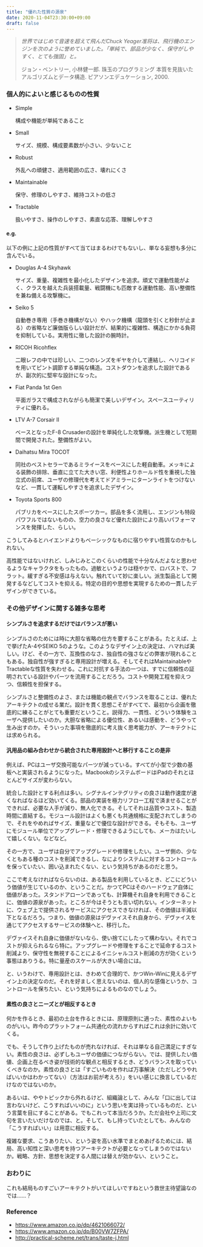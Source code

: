 ```yaml
---
title: "優れた性質の源泉"
date: 2020-11-04T23:30:00+09:00
draft: false
---
```


> _世界ではじめて音速を超えて飛んだChuck Yeager准将は、飛行機のエンジンを次のように誉めていました。「単純で、部品が少なく、保守がしやすく、とても強固」と。_
> 
> ジョン・ベントリー, 小林健一郎. 珠玉のプログラミング 本質を見抜いたアルゴリズムとデータ構造. ピアソンエデュケーション, 2000.

<!-- more -->

### 個人的によいと感じるものの性質

- Simple

    構成や機能が単純であること

- Small

    サイズ、規模、構成要素数が小さい、少ないこと

- Robust

    外乱への頑健さ、適用範囲の広さ、壊れにくさ

- Maintainable

    保守、修理のしやすさ、維持コストの低さ

- Tractable

    扱いやすさ、操作のしやすさ、素直な応答、理解しやすさ

#### e.g.

以下の例に上記の性質がすべて当てはまるわけでもないし、単なる妄想も多分に含んでいる。

- Douglas A-4 Skyhawk

    サイズ、重量、複雑性を最小化したデザインを追求。頑丈で運動性能がよく、クラスを越えた兵装搭載量、戦闘機にも匹敵する運動性能、高い整備性を兼ね備える攻撃機に。

- Seiko 5

    自動巻き専用（手巻き機構がない）やハック機構（龍頭を引くと秒針が止まる）の省略など廉価版らしい設計だが、結果的に複雑性、構造にかかる負荷を抑制している。実用性に徹した設計の腕時計。

- RICOH Ricohflex

    二眼レフの中では珍しい、二つのレンズをギヤを介して連結し、ヘリコイドを用いてピント調節する単純な構造。コストダウンを追求した設計であるが、副次的に堅牢な設計になった。

- Fiat Panda 1st Gen

    平面ガラスで構成されながらも簡潔で美しいデザイン。スペースユーティリティに優れる。

- LTV A-7 Corsair II

    ベースとなったF-8 Crusaderの設計を単純化した攻撃機。派生機として短期間で開発された。整備性がよい。

- Daihatsu Mira TOCOT

    同社のベストセラーであるミライースをベースにした軽自動車。メッキによる装飾の排除、垂直に立てた大きい窓、利便性よりホールド性を重視した独立式の前席、ユーザの修理代を考えてドアミラーにターンライトをつけないなど、一貫して運転しやすさを追求したデザイン。

- Toyota Sports 800

    パブリカをベースにしたスポーツカー。部品を多く流用し、エンジンも特段パワフルではないものの、空力の良さなど優れた設計により高いパフォーマンスを発揮した、らしい。

こうしてみるとハイエンドよりもベーシックなものに宿りやすい性質なのかもしれない。

高性能ではないけれど、しみじみとこのくらいの性能で十分なんだよなと思わせるようなキャラクタをもったもの。過敏というよりは穏やかで、ロバストで、フラット。緩すぎる不安感は与えない。触れていて妙に楽しい。派生製品として開発するなどしてコストを抑える。特定の目的や思想を実現するための一貫したデザインができている。

### その他デザインに関する雑多な思考

#### シンプルさを追求するだけではバランスが悪い

シンプルさのためには時に大胆な省略の仕方を要することがある。たとえば、上で挙げたA-4やSEIKO 5のような。このようなデザイン上の決定は、ハマれば美しい。けど、その一方で、互換性のなさ、独自性の強さなどの弊害が現れることもある。独自性が強すぎると専用設計が増える。そしてそれはMaintainableやTractableな性質を失わせる。これに対抗する手法の一つは、すでに信頼性の証明されている設計やパーツを流用することだろう。コストや開発工程を抑えつつ、信頼性を担保する。

シンプルさと整備性のよさ、または機能の観点でバランスを取ることは、優れたアーキテクトの成せる業だ。設計を貫く思想こそがすべてで、最初から企画を徹底的に練ることがとても重要だということ。説得力、一貫性、どういう体験をユーザへ提供したいのか。大胆な省略による優位性、あるいは感動を、どうやって生み出すのか。そういった事項を徹底的に考え抜く思考能力が、アーキテクトには求められる。

#### 汎用品の組み合わせから統合された専用設計へと移行することの是非

例えば、PCはユーザ交換可能なパーツが減っている。すべてが小型で少数の基板へと実装されるようになった。MacbookのシステムボードはiPadのそれとほとんどサイズが変わらない。

統合した設計とする利点は多い。シグナルインテグリティの良さは動作速度が速くなればなるほど効いてくる。部品の実装を極力リフロー工程で済ませることができれば、必要な人手が減り、無人化できる。そしてそれは品質やコスト、製造時間に直結する。モジュール設計はよくも悪くも共通規格に支配されてしまうので、それをやめればサイズ、重量などで優位な設計ができる。そもそも、ユーザにモジュール単位でアップグレード・修理できるようにしても、メーカはたいして嬉しくない。などなど。

その一方で、ユーザは自分でアップグレードや修理をしたい。ユーザ側の、少なくともある種のコストを削減できるし、なによりシステムに対するコントロールを保っていたい、囲い込まれたくない、という気持ちがあるのだと思う。

ここで考えなければならないのは、ある製品を利用しているとき、どこにどういう価値が生じているのか、ということだ。かつてPCはそのハードウェア自体に価値があった。スタンドアローンであっても、計算機それ自身を利用できることに、価値の源泉があった。ところが今はそうとも言い切れない。インターネットに、ウェブ上で提供されるサービスにアクセスできなければ、その価値は半減以下となるだろう。つまり、価値の源泉はデヴァイスそれ自身から、デヴァイスを通じてアクセスするサービスの体験へと、移行した。

デヴァイスそれ自身に価値がないなら、使い捨てにしたって構わない。それでコストが抑えられるなら特に。アップグレードや修理をすることで延命するコスト削減より、保守性を無視することによるイニシャルコスト削減の方が効くという事態はありうる。特に量産のスケールが大きい場合には。

と、いうわけで、専用設計とは、きわめて合理的で、かつWin-Winに見えるデザイン上の決定なのだ。それを好ましく思えないのは、個人的な感傷というか、コントロールを保ちたい、という気持ちによるものなのでしょう。

#### 素性の良さとニーズとが相反するとき

何かを作るとき、最初の土台を作るときには、原理原則に適った、素性のよいものがいい。昨今のプラットフォーム共通化の流れからすればこれは余計に効いてくる。

でも、そうして作り上げたものが売れなければ、それは単なる自己満足にすぎない。素性の良さは、必ずしもユーザの価値につながらない。では、提供したい価値、企画上在るべき姿が技術的な観点と相反するとき、どうバランスを取っていくべきなのか。素性の良さとは「すごいものを作れば万事解決（ただしどうやればいいかはわかってない）（方法はお前が考えろ）」をいい感じに換言しているだけなのではないのか。

あるいは、ややトピックから外れるけど、組織論として、みんな「口に出しては言わないけど、こうすればいいのに」という思いを実は持っているものだ、という言葉を目にすることがある。でもこれって本当だろうか。ただ会社や上司に文句を言いたいだけなのでは、と。そして、もし持っていたとしても、みんなの「こうすればいい」は用意に相反する。

複雑な要求、こうありたい、という姿を高い水準でまとめあげるためには、結局、高い知性と深い思考を持つアーキテクトが必要となってしまうのではないか。戦略、方針、思想を決定する人間には替えが効かない、ということ。

### おわりに

これも結局ものすごいアーキテクトがいてほしいですねという救世主待望論なのでは……？

### Reference

- https://www.amazon.co.jp/dp/4621066072/
- https://www.amazon.co.jp/dp/B00VW7ZFPA/
- http://practical-scheme.net/trans/taste-j.html
